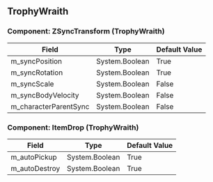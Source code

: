 ## TrophyWraith

### Component: ZSyncTransform (TrophyWraith)

|Field|Type|Default Value|
|---|---|---|
|m_syncPosition|System.Boolean|True|
|m_syncRotation|System.Boolean|True|
|m_syncScale|System.Boolean|False|
|m_syncBodyVelocity|System.Boolean|False|
|m_characterParentSync|System.Boolean|False|

### Component: ItemDrop (TrophyWraith)

|Field|Type|Default Value|
|---|---|---|
|m_autoPickup|System.Boolean|True|
|m_autoDestroy|System.Boolean|True|

